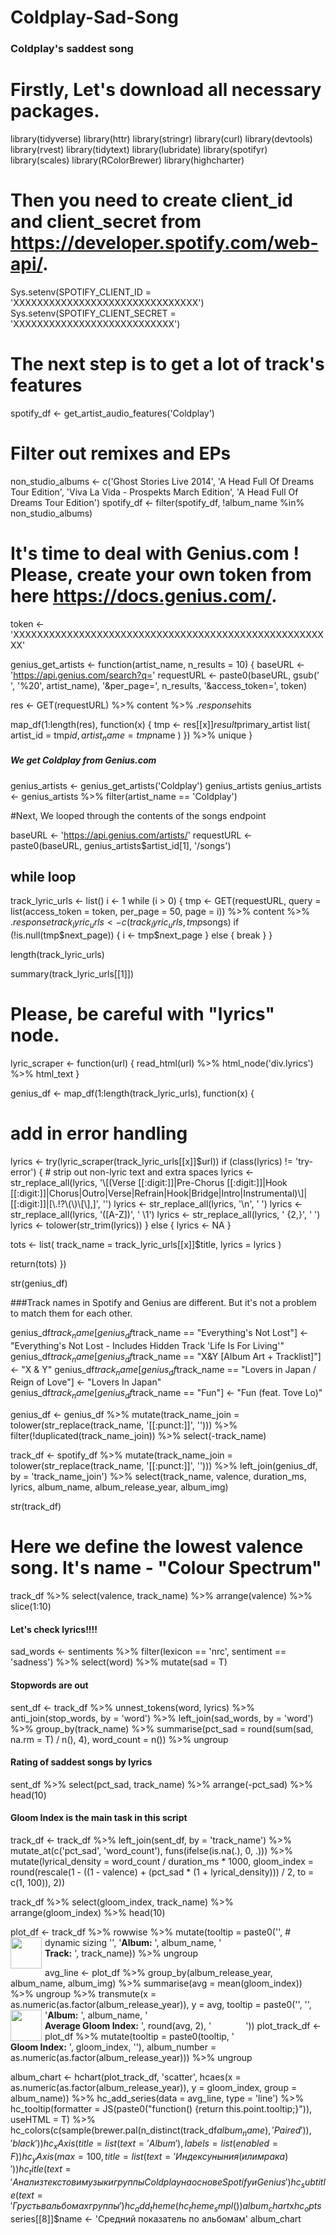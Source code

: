# Coldplay-Sad-Song
### Coldplay's saddest song

# Firstly, Let's download all necessary packages.
library(tidyverse)
library(httr)
library(stringr)
library(curl)
library(devtools)
library(rvest)
library(tidytext)
library(lubridate)
library(spotifyr)
library(scales)
library(RColorBrewer)
library(highcharter)


# Then you need to create client_id and client_secret from https://developer.spotify.com/web-api/. 


Sys.setenv(SPOTIFY_CLIENT_ID = 'XXXXXXXXXXXXXXXXXXXXXXXXXXXXXXX')
Sys.setenv(SPOTIFY_CLIENT_SECRET = 'XXXXXXXXXXXXXXXXXXXXXXXXXXX')

# The next step is to get a lot of track's features
spotify_df <- get_artist_audio_features('Coldplay')


# Filter out remixes and EPs
non_studio_albums <- c('Ghost Stories Live 2014', 'A Head Full Of Dreams Tour Edition', 'Viva La Vida - Prospekts March Edition', 'A Head Full Of Dreams Tour Edition')
spotify_df <- filter(spotify_df, !album_name %in% non_studio_albums)


# It's time to deal with Genius.com ! Please, create your own token from here https://docs.genius.com/. 

token <- 'XXXXXXXXXXXXXXXXXXXXXXXXXXXXXXXXXXXXXXXXXXXXXXXXXXXXXX'

genius_get_artists <- function(artist_name, n_results = 10) {
  baseURL <- 'https://api.genius.com/search?q=' 
  requestURL <- paste0(baseURL, gsub(' ', '%20', artist_name),
                       '&per_page=', n_results,
                       '&access_token=', token)
  
  res <- GET(requestURL) %>% content %>% .$response %>% .$hits
  
  map_df(1:length(res), function(x) {
    tmp <- res[[x]]$result$primary_artist
    list(
      artist_id = tmp$id,
      artist_name = tmp$name
    )
  }) %>% unique
}

##### We get Coldplay from Genius.com
genius_artists <- genius_get_artists('Coldplay')
genius_artists
genius_artists <- genius_artists %>% 
  filter(artist_name == 'Coldplay')




#Next, We looped through the contents of the songs endpoint 

baseURL <- 'https://api.genius.com/artists/' 
requestURL <- paste0(baseURL, genius_artists$artist_id[1], '/songs')

## while loop
track_lyric_urls <- list()
i <- 1
while (i > 0) {
  tmp <- GET(requestURL, query = list(access_token = token, per_page = 50, page = i)) %>% content %>% .$response
  track_lyric_urls <- c(track_lyric_urls, tmp$songs)
  if (!is.null(tmp$next_page)) {
    i <- tmp$next_page
  } else {
    break
  }
}

length(track_lyric_urls)


summary(track_lyric_urls[[1]])

# Please, be careful with "lyrics" node.

lyric_scraper <- function(url) {
  read_html(url) %>% 
    html_node('div.lyrics') %>% 
    html_text
}


genius_df <- map_df(1:length(track_lyric_urls), function(x) {
  # add in error handling
  lyrics <- try(lyric_scraper(track_lyric_urls[[x]]$url))
  if (class(lyrics) != 'try-error') {
    # strip out non-lyric text and extra spaces
    lyrics <- str_replace_all(lyrics, '\\[(Verse [[:digit:]]|Pre-Chorus [[:digit:]]|Hook [[:digit:]]|Chorus|Outro|Verse|Refrain|Hook|Bridge|Intro|Instrumental)\\]|[[:digit:]]|[\\.!?\\(\\)\\[\\],]', '')
    lyrics <- str_replace_all(lyrics, '\\n', ' ')
    lyrics <- str_replace_all(lyrics, '([A-Z])', ' \\1')
    lyrics <- str_replace_all(lyrics, ' {2,}', ' ')
    lyrics <- tolower(str_trim(lyrics))
  } else {
    lyrics <- NA
  }
  
  tots <- list(
    track_name = track_lyric_urls[[x]]$title,
    lyrics = lyrics
  )
  
  return(tots)
})


str(genius_df)

###Track names in Spotify and Genius are different. But it's not a problem to match them for each other.

genius_df$track_name[genius_df$track_name == "Everything's Not Lost"] <- "Everything's Not Lost - Includes Hidden Track 'Life Is For Living'"
genius_df$track_name[genius_df$track_name == "X&Y [Album Art + Tracklist]"] <- "X & Y"
genius_df$track_name[genius_df$track_name == "Lovers in Japan / Reign of Love"] <- "Lovers In Japan"
genius_df$track_name[genius_df$track_name == "Fun"] <- "Fun (feat. Tove Lo)"



genius_df <- genius_df %>% 
  mutate(track_name_join = tolower(str_replace(track_name, '[[:punct:]]', ''))) %>% 
  filter(!duplicated(track_name_join)) %>% 
  select(-track_name)

track_df <- spotify_df %>%
  mutate(track_name_join = tolower(str_replace(track_name, '[[:punct:]]', ''))) %>%
  left_join(genius_df, by = 'track_name_join') %>%
  select(track_name, valence, duration_ms, lyrics, album_name, album_release_year, album_img)

str(track_df)


# Here we define the lowest valence song. It's name - "Colour Spectrum"

track_df %>% 
  select(valence, track_name) %>%
  arrange(valence) %>% 
  slice(1:10)



#### Let's check lyrics!!!!

sad_words <- sentiments %>% 
  filter(lexicon == 'nrc', sentiment == 'sadness') %>% 
  select(word) %>% 
  mutate(sad = T)


#### Stopwords are out
sent_df <- track_df %>% 
  unnest_tokens(word, lyrics) %>%
  anti_join(stop_words, by = 'word') %>%
  left_join(sad_words, by = 'word') %>%
  group_by(track_name) %>% 
  summarise(pct_sad = round(sum(sad, na.rm = T) / n(), 4),
            word_count = n()) %>% 
  ungroup


#### Rating of saddest songs by lyrics
sent_df %>% 
  select(pct_sad, track_name) %>%
  arrange(-pct_sad) %>% 
  head(10)





#### Gloom Index is the main task in this script
track_df <- track_df %>% 
  left_join(sent_df, by = 'track_name') %>% 
  mutate_at(c('pct_sad', 'word_count'), funs(ifelse(is.na(.), 0, .))) %>% 
  mutate(lyrical_density = word_count / duration_ms * 1000,
         gloom_index = round(rescale(1 - ((1 - valence) + (pct_sad * (1 + lyrical_density))) / 2, to = c(1, 100)), 2)) 

track_df %>%
  select(gloom_index, track_name) %>%
  arrange(gloom_index) %>%
  head(10)




plot_df <- track_df %>% 
  rowwise %>% 
  mutate(tooltip = paste0('<a style = "margin-right:', max(max(nchar(track_name), nchar(album_name)) * 7, 55), 'px">', # dynamic sizing
                          '<img src=', album_img, ' height="50" style="float:left;margin-right:5px">',
                          '<b>Album:</b> ', album_name,
                          '<br><b>Track:</b> ', track_name)) %>% 
  ungroup

avg_line <- plot_df %>% 
  group_by(album_release_year, album_name, album_img) %>% 
  summarise(avg = mean(gloom_index)) %>% 
  ungroup %>% 
  transmute(x = as.numeric(as.factor(album_release_year)), 
            y = avg,
            tooltip = paste0('<a style = "margin-right:55px">',
                             '<img src=', album_img, ' height="50" style="float:left;margin-right:5px">',
                             '<b>Album:</b> ', album_name,
                             '<br><b>Average Gloom Index:</b> ', round(avg, 2),
                             '</a>'))
plot_track_df <- plot_df %>% 
  mutate(tooltip = paste0(tooltip, '<br><b>Gloom Index:</b> ', gloom_index, '</a>'),
         album_number = as.numeric(as.factor(album_release_year))) %>% 
  ungroup

album_chart <- hchart(plot_track_df, 'scatter', hcaes(x = as.numeric(as.factor(album_release_year)), y = gloom_index, group = album_name)) %>% 
  hc_add_series(data = avg_line, type = 'line') %>%
  hc_tooltip(formatter = JS(paste0("function() {return this.point.tooltip;}")), useHTML = T) %>% 
  hc_colors(c(sample(brewer.pal(n_distinct(track_df$album_name), 'Paired')), 'black')) %>% 
  hc_xAxis(title = list(text = 'Album'), labels = list(enabled = F)) %>% 
  hc_yAxis(max = 100, title = list(text = 'Индекс уныния (или мрака)')) %>% 
  hc_title(text = 'Анализ текстов и музыки группы Coldplay  на основе Spotify и Genius') %>% 
  hc_subtitle(text = 'Грусть в альбомах группы') %>% 
  hc_add_theme(hc_theme_smpl())
album_chart$x$hc_opts$series[[8]]$name <- 'Средний показатель по альбомам'
album_chart

